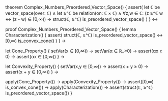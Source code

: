 theorem Complex_Numbers_Preordered_Vector_Space() {
  assert(
    let ℂ be vector_space(over: ℂ) ∧
    let ≥^ℂ be relation(on: ℂ × ℂ) ∧
    ∀z,w ∈ ℂ: (z ≥^ℂ w ↔ (z - w) ∈ [0,∞)) →
    struct(ℂ, ≥^ℂ) is_preordered_vector_space()
  )
} ↔

proof Complex_Numbers_Preordered_Vector_Space() {
  lemma Characterization() {
    assert(
      struct(ℂ, ≥^ℂ) is_preordered_vector_space() ↔
      [0,∞) is_convex_cone()
    )
  } →
  
  let Cone_Property() {
    setVar(x ∈ [0,∞)) →
    setVar(α ∈ ℝ_≥0) →
    assert(αx ≥ 0) →
    assert(αx ∈ [0,∞))
  } →
  
  let Convexity_Property() {
    setVar(x,y ∈ [0,∞)) →
    assert(x + y ≥ 0) →
    assert(x + y ∈ [0,∞))
  } →
  
  apply(Cone_Property()) →
  apply(Convexity_Property()) →
  assert([0,∞) is_convex_cone()) →
  apply(Characterization()) →
  assert(struct(ℂ, ≥^ℂ) is_preordered_vector_space())
}